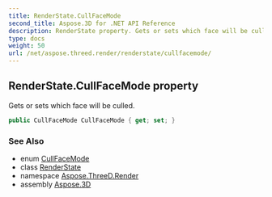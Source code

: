 ```yaml
---
title: RenderState.CullFaceMode
second_title: Aspose.3D for .NET API Reference
description: RenderState property. Gets or sets which face will be culled
type: docs
weight: 50
url: /net/aspose.threed.render/renderstate/cullfacemode/
---
```

## RenderState.CullFaceMode property

Gets or sets which face will be culled.

```csharp
public CullFaceMode CullFaceMode { get; set; }
```

### See Also

* enum [CullFaceMode](../../cullfacemode/)
* class [RenderState](../)
* namespace [Aspose.ThreeD.Render](../../../aspose.threed.render/)
* assembly [Aspose.3D](../../../)


